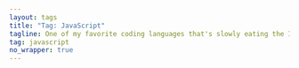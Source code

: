 ```yaml
---
layout: tags
title: "Tag: JavaScript"
tagline: One of my favorite coding languages that's slowly eating the Internet
tag: javascript
no_wrapper: true
---
```

